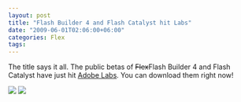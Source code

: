 ```yaml
---
layout: post
title: "Flash Builder 4 and Flash Catalyst hit Labs"
date: "2009-06-01T02:06:00+06:00"
categories: Flex 
tags: 
---
```


The title says it all. The public betas of <strike>Flex</strike>Flash Builder 4 and Flash Catalyst have just hit <a href="http://labs.adobe.com/">Adobe Labs</a>. You can download them right now!

<img src="http://wwwimages.adobe.com/labs.adobe.com/cdn/technologies/flashbuilder4/images/flashbuilder4_225x50.jpg"> <img src="http://wwwimages.adobe.com/labs.adobe.com/cdn/technologies/flashcatalyst/images/flashcatalyst_225x50.jpg">